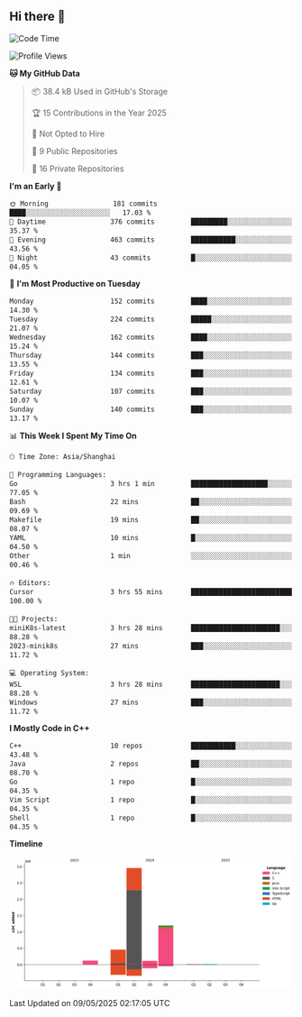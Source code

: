## Hi there 👋

<!--  ![Top Langs](https://github-readme-stats.vercel.app/api/top-langs/?username=ScottZhang812) -->

<!--START_SECTION:waka-->
![Code Time](http://img.shields.io/badge/Code%20Time-5%20hrs%2027%20mins-blue)

![Profile Views](http://img.shields.io/badge/Profile%20Views-36-blue)

**🐱 My GitHub Data** 

> 📦 38.4 kB Used in GitHub's Storage 
 > 
> 🏆 15 Contributions in the Year 2025
 > 
> 🚫 Not Opted to Hire
 > 
> 📜 9 Public Repositories 
 > 
> 🔑 16 Private Repositories 
 > 
**I'm an Early 🐤** 

```text
🌞 Morning                181 commits         ████░░░░░░░░░░░░░░░░░░░░░   17.03 % 
🌆 Daytime                376 commits         █████████░░░░░░░░░░░░░░░░   35.37 % 
🌃 Evening                463 commits         ███████████░░░░░░░░░░░░░░   43.56 % 
🌙 Night                  43 commits          █░░░░░░░░░░░░░░░░░░░░░░░░   04.05 % 
```
📅 **I'm Most Productive on Tuesday** 

```text
Monday                   152 commits         ████░░░░░░░░░░░░░░░░░░░░░   14.30 % 
Tuesday                  224 commits         █████░░░░░░░░░░░░░░░░░░░░   21.07 % 
Wednesday                162 commits         ████░░░░░░░░░░░░░░░░░░░░░   15.24 % 
Thursday                 144 commits         ███░░░░░░░░░░░░░░░░░░░░░░   13.55 % 
Friday                   134 commits         ███░░░░░░░░░░░░░░░░░░░░░░   12.61 % 
Saturday                 107 commits         ███░░░░░░░░░░░░░░░░░░░░░░   10.07 % 
Sunday                   140 commits         ███░░░░░░░░░░░░░░░░░░░░░░   13.17 % 
```


📊 **This Week I Spent My Time On** 

```text
🕑︎ Time Zone: Asia/Shanghai

💬 Programming Languages: 
Go                       3 hrs 1 min         ███████████████████░░░░░░   77.05 % 
Bash                     22 mins             ██░░░░░░░░░░░░░░░░░░░░░░░   09.69 % 
Makefile                 19 mins             ██░░░░░░░░░░░░░░░░░░░░░░░   08.07 % 
YAML                     10 mins             █░░░░░░░░░░░░░░░░░░░░░░░░   04.50 % 
Other                    1 min               ░░░░░░░░░░░░░░░░░░░░░░░░░   00.46 % 

🔥 Editors: 
Cursor                   3 hrs 55 mins       █████████████████████████   100.00 % 

🐱‍💻 Projects: 
miniK8s-latest           3 hrs 28 mins       ██████████████████████░░░   88.28 % 
2023-minik8s             27 mins             ███░░░░░░░░░░░░░░░░░░░░░░   11.72 % 

💻 Operating System: 
WSL                      3 hrs 28 mins       ██████████████████████░░░   88.28 % 
Windows                  27 mins             ███░░░░░░░░░░░░░░░░░░░░░░   11.72 % 
```

**I Mostly Code in C++** 

```text
C++                      10 repos            ███████████░░░░░░░░░░░░░░   43.48 % 
Java                     2 repos             ██░░░░░░░░░░░░░░░░░░░░░░░   08.70 % 
Go                       1 repo              █░░░░░░░░░░░░░░░░░░░░░░░░   04.35 % 
Vim Script               1 repo              █░░░░░░░░░░░░░░░░░░░░░░░░   04.35 % 
Shell                    1 repo              █░░░░░░░░░░░░░░░░░░░░░░░░   04.35 % 
```



**Timeline**

![Lines of Code chart](https://raw.githubusercontent.com/ScottZhang812/ScottZhang812/main/assets/bar_graph.png)


 Last Updated on 09/05/2025 02:17:05 UTC
<!--END_SECTION:waka-->


<!--
**ScottZhang812/ScottZhang812** is a ✨ _special_ ✨ repository because its `README.md` (this file) appears on your GitHub profile.

Here are some ideas to get you started:

- 🔭 I’m currently working on ...
- 🌱 I’m currently learning ...
- 👯 I’m looking to collaborate on ...
- 🤔 I’m looking for help with ...
- 💬 Ask me about ...
- 📫 How to reach me: ...
- 😄 Pronouns: ...
- ⚡ Fun fact: ...
-->
